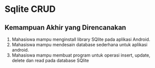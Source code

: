 # Sqlite CRUD

## Kemampuan Akhir yang Direncanakan

1. Mahasiswa mampu menginstall library SQlite pada aplikasi Android.
2. Mahasiswa mampu mendesain database sederhana untuk aplikasi android.
3. Mahasiswa mampu membuat program untuk operasi insert, update, delete dan read pada database SQlite
